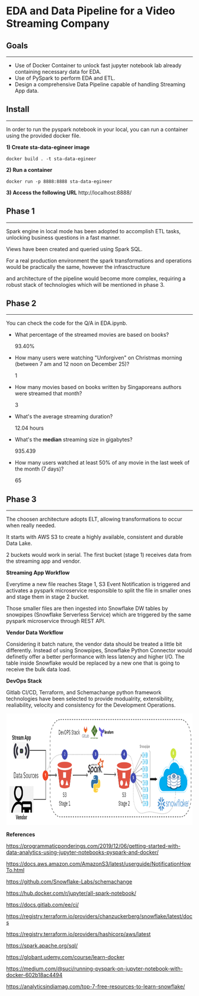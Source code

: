 # EDA and Data Pipeline for a Video Streaming Company

## Goals
---
- Use of Docker Container to unlock fast jupyter notebook lab already containing necessary data for EDA.
- Use of PySpark to perform EDA and ETL.
- Design a comprehensive Data Pipeline capable of handling Streaming App data.

## Install
---
In order to run the pyspark notebook in your local, you can run a container using the provided docker file.

**1) Create sta-data-egineer image**
```shell
docker build . -t sta-data-egineer
```

**2) Run a container**
```shell
docker run -p 8888:8888 sta-data-egineer
```


**3) Access the following URL**
http://localhost:8888/


## **Phase 1**
---
   Spark engine in local mode has been adopted to accomplish ETL tasks, unlocking business questions in a fast manner.

   Views have been created and queried using Spark SQL.
   
   For a real production environment the spark transformations and operations would be practically the same, however the infrasctructure  
   
   
   and architecture of the pipeline would become more complex, requiring a robust stack of technologies which will be mentioned in phase 3.

## **Phase 2**
---

You can check the code for the Q/A in EDA.ipynb.


- What percentage of the streamed movies are based on books?

    93.40%
- How many users were watching "Unforgiven" on Christmas morning (between 7 am and 12 noon on December 25)?

    1

- How many movies based on books written by Singaporeans authors were streamed that month?

    3

- What's the average streaming duration?

    12.04 hours

- What's the **median** streaming size in gigabytes?

    935.439

- How many users watched at least 50% of any movie in the last week of the month (7 days)?

    65

## **Phase 3**
---
The choosen architecture adopts ELT, allowing transformations to occur when really needed.

It starts with AWS S3 to create a highly available, consistent and durable Data Lake. 

2 buckets would work in serial. The first bucket (stage 1) receives data from the streaming app and vendor.

**Streaming App Workflow**

Everytime a new file reaches Stage 1, S3 Event Notification is triggered and activates a pyspark microservice responsible to split the file in smaller ones and stage them in stage 2 bucket.

Those smaller files are then ingested into Snowflake DW tables by snowpipes (Snowflake Serverless Service) which are triggered by the same pyspark microservice through REST API.

**Vendor Data Workflow**

Considering it batch nature, the vendor data should be treated a little bit differently. 
Instead of using Snowpipes, Snowflake Python Connector would definetly offer a better performance with less latency and higher I/O.
The table inside Snowflake would be replaced by a new one that is going to receive the bulk data load.


**DevOps Stack**

Gitlab CI/CD, Terraform, and Schemachange python framework technologies have been selected to provide modualrity, extensibility, realiability, velocity and consistency for the Development Operations.




<img src="images/sta_pipeline.png" alt="data pipeline" title="data pipeline representation" width="900" height="300"/>



**References**


https://programmaticponderings.com/2019/12/06/getting-started-with-data-analytics-using-jupyter-notebooks-pyspark-and-docker/


https://docs.aws.amazon.com/AmazonS3/latest/userguide/NotificationHowTo.html


https://github.com/Snowflake-Labs/schemachange


https://hub.docker.com/r/jupyter/all-spark-notebook/


https://docs.gitlab.com/ee/ci/


https://registry.terraform.io/providers/chanzuckerberg/snowflake/latest/docs


https://registry.terraform.io/providers/hashicorp/aws/latest


https://spark.apache.org/sql/


https://globant.udemy.com/course/learn-docker


https://medium.com/@suci/running-pyspark-on-jupyter-notebook-with-docker-602b18ac4494


https://analyticsindiamag.com/top-7-free-resources-to-learn-snowflake/

